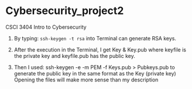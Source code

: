 # Cybersecurity_project2
CSCI 3404 Intro to Cybersecurity

1. By typing: `ssh-keygen -t rsa` into Terminal can generate RSA keys.

2. After the execution in the Terminal, I get Key & Key.pub where keyfile is the private key and keyfile.pub has the public key.

3. Then I used: ssh-keygen -e -m PEM -f Keys.pub > Pubkeys.pub to generate the public key in the same format as the Key (private key) Opening the files will make more sense than my description
